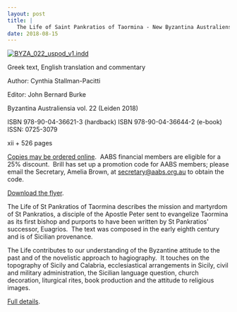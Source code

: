 ```yaml
---
layout: post
title: |
   The Life of Saint Pankratios of Taormina - New Byzantina Australiensia Publication
date: 2018-08-15
---
```


[![BYZA_022_uspod_v1.indd](http://www.aabs.org.au//wp-content/uploads/wp-content/uploads/2018/08/byzaus22-199x300.jpg)](http://www.aabs.org.au//wp-content/uploads/wp-content/uploads/2018/08/byzaus22.jpg)

Greek
text, English translation and commentary


<div>




<div>




<div>




<div>




<div>



Author: Cynthia Stallman-Pacitti



</div>


Editor: John Bernard Burke


<div>



Byzantina Australiensia vol. 22 (Leiden
2018)

ISBN 978-90-04-36621-3 (hardback)
ISBN
978-90-04-36644-2 (e-book)
ISSN: 0725-3079

xii + 526
pages

[Copies may be ordered
online](https://brill.com/view/title/37950).  AABS financial members are
eligible for a 25% discount.  Brill has set up a promotion code for AABS
members; please email the Secretary, Amelia Brown,
at <secretary@aabs.org.au> to obtain the code.

[Download the
flyer](http://www.aabs.org.au/wp-content/uploads/2018/08/byzaus22.pdf).



</div>




</div>




</div>




</div>




</div>


The Life of St Pankratios of Taormina describes the mission and
martyrdom of St Pankratios, a disciple of the Apostle Peter sent to
evangelize Taormina as its first bishop and purports to have been
written by St Pankratios' successor, Euagrios.  The text was composed in
the early eighth century and is of Sicilian provenance.

The
Life contributes to our understanding of the Byzantine attitude to the
past and of the novelistic approach to hagiography.  It touches on the
topography of Sicily and Calabria, ecclesiastical arrangements in
Sicily, civil and military administration, the Sicilian language
question, church decoration, liturgical rites, book production and the
attitude to religious images.

[Full
details](http://www.aabs.org.au/byzaust/byzaus22/).
